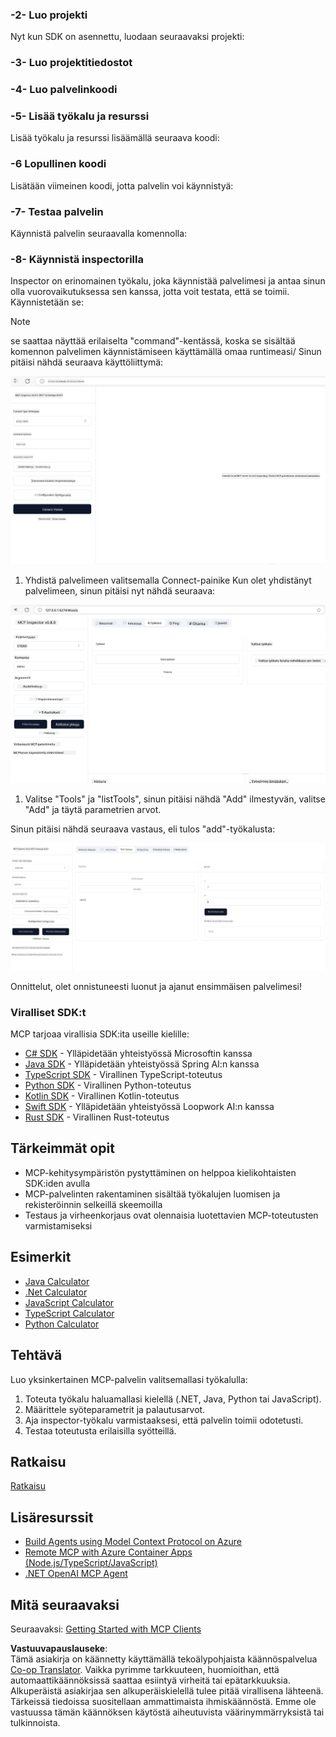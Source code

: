 <!--
CO_OP_TRANSLATOR_METADATA:
{
  "original_hash": "315ecce765d22639b60dbc41344c8533",
  "translation_date": "2025-07-13T17:35:14+00:00",
  "source_file": "03-GettingStarted/01-first-server/README.md",
  "language_code": "fi"
}
-->
### -2- Luo projekti

Nyt kun SDK on asennettu, luodaan seuraavaksi projekti:

### -3- Luo projektitiedostot

### -4- Luo palvelinkoodi

### -5- Lisää työkalu ja resurssi

Lisää työkalu ja resurssi lisäämällä seuraava koodi:

### -6 Lopullinen koodi

Lisätään viimeinen koodi, jotta palvelin voi käynnistyä:

### -7- Testaa palvelin

Käynnistä palvelin seuraavalla komennolla:

### -8- Käynnistä inspectorilla

Inspector on erinomainen työkalu, joka käynnistää palvelimesi ja antaa sinun olla vuorovaikutuksessa sen kanssa, jotta voit testata, että se toimii. Käynnistetään se:
> [!NOTE]
> se saattaa näyttää erilaiselta "command"-kentässä, koska se sisältää komennon palvelimen käynnistämiseen käyttämällä omaa runtimeasi/
Sinun pitäisi nähdä seuraava käyttöliittymä:

![Connect](../../../../translated_images/connect.141db0b2bd05f096fb1dd91273771fd8b2469d6507656c3b0c9df4b3c5473929.fi.png)

1. Yhdistä palvelimeen valitsemalla Connect-painike
  Kun olet yhdistänyt palvelimeen, sinun pitäisi nyt nähdä seuraava:

  ![Connected](../../../../translated_images/connected.73d1e042c24075d386cacdd4ee7cd748c16364c277d814e646ff2f7b5eefde85.fi.png)

1. Valitse "Tools" ja "listTools", sinun pitäisi nähdä "Add" ilmestyvän, valitse "Add" ja täytä parametrien arvot.

  Sinun pitäisi nähdä seuraava vastaus, eli tulos "add"-työkalusta:

  ![Result of running add](../../../../translated_images/ran-tool.a5a6ee878c1369ec1e379b81053395252a441799dbf23416c36ddf288faf8249.fi.png)

Onnittelut, olet onnistuneesti luonut ja ajanut ensimmäisen palvelimesi!

### Viralliset SDK:t

MCP tarjoaa virallisia SDK:ita useille kielille:

- [C# SDK](https://github.com/modelcontextprotocol/csharp-sdk) - Ylläpidetään yhteistyössä Microsoftin kanssa
- [Java SDK](https://github.com/modelcontextprotocol/java-sdk) - Ylläpidetään yhteistyössä Spring AI:n kanssa
- [TypeScript SDK](https://github.com/modelcontextprotocol/typescript-sdk) - Virallinen TypeScript-toteutus
- [Python SDK](https://github.com/modelcontextprotocol/python-sdk) - Virallinen Python-toteutus
- [Kotlin SDK](https://github.com/modelcontextprotocol/kotlin-sdk) - Virallinen Kotlin-toteutus
- [Swift SDK](https://github.com/modelcontextprotocol/swift-sdk) - Ylläpidetään yhteistyössä Loopwork AI:n kanssa
- [Rust SDK](https://github.com/modelcontextprotocol/rust-sdk) - Virallinen Rust-toteutus

## Tärkeimmät opit

- MCP-kehitysympäristön pystyttäminen on helppoa kielikohtaisten SDK:iden avulla
- MCP-palvelinten rakentaminen sisältää työkalujen luomisen ja rekisteröinnin selkeillä skeemoilla
- Testaus ja virheenkorjaus ovat olennaisia luotettavien MCP-toteutusten varmistamiseksi

## Esimerkit

- [Java Calculator](../samples/java/calculator/README.md)
- [.Net Calculator](../../../../03-GettingStarted/samples/csharp)
- [JavaScript Calculator](../samples/javascript/README.md)
- [TypeScript Calculator](../samples/typescript/README.md)
- [Python Calculator](../../../../03-GettingStarted/samples/python)

## Tehtävä

Luo yksinkertainen MCP-palvelin valitsemallasi työkalulla:

1. Toteuta työkalu haluamallasi kielellä (.NET, Java, Python tai JavaScript).
2. Määrittele syöteparametrit ja palautusarvot.
3. Aja inspector-työkalu varmistaaksesi, että palvelin toimii odotetusti.
4. Testaa toteutusta erilaisilla syötteillä.

## Ratkaisu

[Ratkaisu](./solution/README.md)

## Lisäresurssit

- [Build Agents using Model Context Protocol on Azure](https://learn.microsoft.com/azure/developer/ai/intro-agents-mcp)
- [Remote MCP with Azure Container Apps (Node.js/TypeScript/JavaScript)](https://learn.microsoft.com/samples/azure-samples/mcp-container-ts/mcp-container-ts/)
- [.NET OpenAI MCP Agent](https://learn.microsoft.com/samples/azure-samples/openai-mcp-agent-dotnet/openai-mcp-agent-dotnet/)

## Mitä seuraavaksi

Seuraavaksi: [Getting Started with MCP Clients](../02-client/README.md)

**Vastuuvapauslauseke**:  
Tämä asiakirja on käännetty käyttämällä tekoälypohjaista käännöspalvelua [Co-op Translator](https://github.com/Azure/co-op-translator). Vaikka pyrimme tarkkuuteen, huomioithan, että automaattikäännöksissä saattaa esiintyä virheitä tai epätarkkuuksia. Alkuperäistä asiakirjaa sen alkuperäiskielellä tulee pitää virallisena lähteenä. Tärkeissä tiedoissa suositellaan ammattimaista ihmiskäännöstä. Emme ole vastuussa tämän käännöksen käytöstä aiheutuvista väärinymmärryksistä tai tulkinnoista.